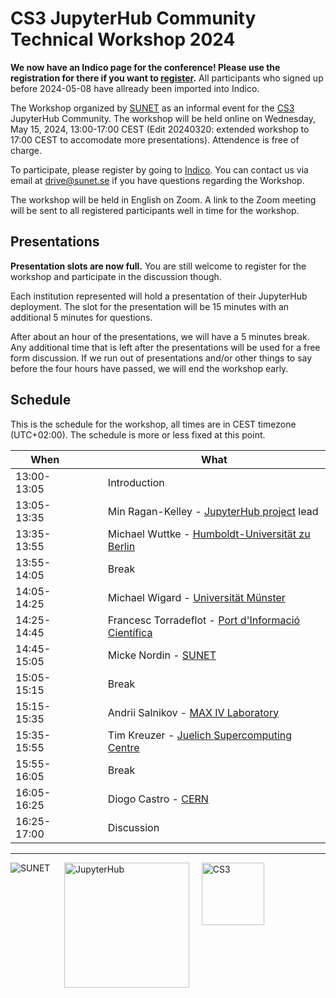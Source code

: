 # CS3 JupyterHub Community Technical Workshop 2024

**We now have an Indico page for the conference! Please use the registration for there if you want to [register](https://indico.cern.ch/event/1413757/).**
All participants who signed up before 2024-05-08 have allready been imported into Indico.


The Workshop organized by [SUNET](https://sunet.se) as an informal event for the [CS3](https://www.cs3community.org/) JupyterHub Community.
The workshop will be held online on Wednesday, May 15, 2024, 13:00-17:00 CEST (Edit 20240320: extended workshop to 17:00 CEST to accomodate more presentations). Attendence is free of charge.

To participate, please register by going to [Indico](https://indico.cern.ch/event/1413757/). You can contact us via email at [drive@sunet.se](mailto:drive@sunet.se) if you have questions regarding the Workshop.

The workshop will be held in English on Zoom. A link to the Zoom meeting will be sent to all registered participants well in time for the workshop.

## Presentations
**Presentation slots are now full.** You are still welcome to register for the workshop and participate in the discussion though.

Each institution represented will hold a presentation of their JupyterHub deployment.
The slot for the presentation will be 15 minutes with an additional 5 minutes for questions.

After about an hour of the presentations, we will have a 5 minutes break. Any additional time that is left after the presentations will be used for a free form discussion.
If we run out of presentations and/or other things to say before the four hours have passed, we will end the workshop early.

## Schedule

This is the schedule for the workshop, all times are in CEST timezone (UTC+02:00). The schedule is more or less fixed at this point.

| When |&nbsp;&nbsp;&nbsp;&nbsp;&nbsp;|What |
| --- | --- | --- |
| 13:00-13:05 |  | Introduction |
| 13:05-13:35 |  | Min Ragan-Kelley - [JupyterHub project](https://jupyter.org/hub) lead |
| 13:35-13:55 |  | Michael Wuttke - [Humboldt-Universität zu Berlin](https://www.hu-berlin.de/en) |
| 13:55-14:05 |  | Break |
| 14:05-14:25 |  | Michael Wigard - [Universität Münster](https://www.uni-muenster.de/en) |
| 14:25-14:45 |  | Francesc Torradeflot - [Port d'Informació Científica](https://www.pic.es/) |
| 14:45-15:05 |  | Micke Nordin - [SUNET](https://sunet.se/en) |
| 15:05-15:15 |  | Break |
| 15:15-15:35 |  | Andrii Salnikov - [MAX IV Laboratory](https://www.maxiv.lu.se/) |
| 15:35-15:55 |  | Tim Kreuzer - [Juelich Supercomputing Centre](https://jupyter.jsc.fz-juelich.de/) |
| 15:55-16:05 |  | Break |
| 16:05-16:25 |  | Diogo Castro - [CERN](https://home.cern) |
| 16:25-17:00 |  | Discussion |
---
<img src="/assets/sunet.svg" alt="SUNET" style="vertical-align: text-top;hight: 100px;" align="left"/>&nbsp;&nbsp;&nbsp;&nbsp;&nbsp;<img src="/assets/hublogo.svg" alt="JupyterHub" style="vertical-align: text-top;width: 200px;" align="middle"/>&nbsp;&nbsp;&nbsp;&nbsp;&nbsp;<img src="/assets/cs3-logo.png" alt="CS3" style="vertical-align: text-top; height:100px;" align="middle"/>
